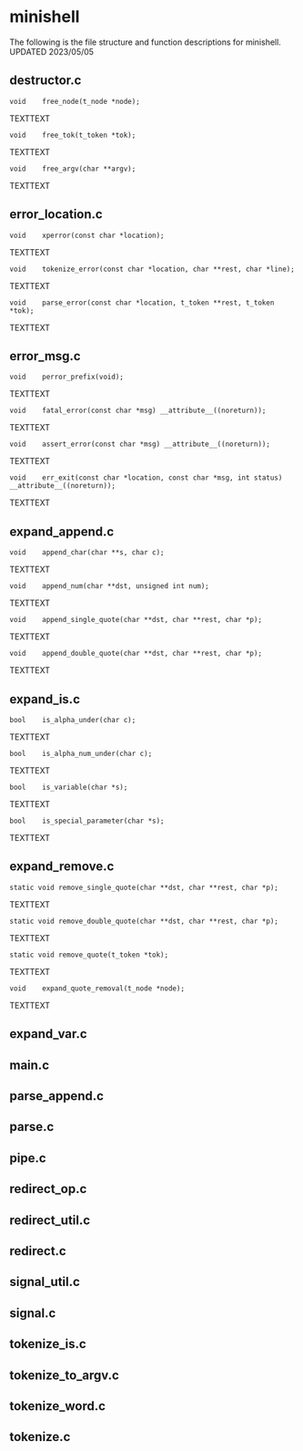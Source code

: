 # minishell
The following is the file structure and function descriptions for minishell.
UPDATED 2023/05/05

## 	destructor.c
```
void	free_node(t_node *node);
```
TEXTTEXT

```
void	free_tok(t_token *tok);
```
TEXTTEXT

```
void	free_argv(char **argv);
```
TEXTTEXT

## error_location.c
```
void	xperror(const char *location);
```
TEXTTEXT

```
void	tokenize_error(const char *location, char **rest, char *line);
```
TEXTTEXT

```
void	parse_error(const char *location, t_token **rest, t_token *tok);
```
TEXTTEXT

## error_msg.c
```
void	perror_prefix(void);
```
TEXTTEXT

```
void	fatal_error(const char *msg) __attribute__((noreturn));
```
TEXTTEXT

```
void	assert_error(const char *msg) __attribute__((noreturn));
```
TEXTTEXT

```
void	err_exit(const char *location, const char *msg, int status) __attribute__((noreturn));
```
TEXTTEXT

## expand_append.c
```
void	append_char(char **s, char c);
```
TEXTTEXT

```
void	append_num(char **dst, unsigned int num);
```
TEXTTEXT

```
void	append_single_quote(char **dst, char **rest, char *p);
```
TEXTTEXT

```
void	append_double_quote(char **dst, char **rest, char *p);
```
TEXTTEXT

## expand_is.c
```
bool	is_alpha_under(char c);
```
TEXTTEXT

```
bool	is_alpha_num_under(char c);
```
TEXTTEXT

```
bool	is_variable(char *s);
```
TEXTTEXT

```
bool	is_special_parameter(char *s);
```
TEXTTEXT

## expand_remove.c
```
static void	remove_single_quote(char **dst, char **rest, char *p);
```
TEXTTEXT

```
static void	remove_double_quote(char **dst, char **rest, char *p);
```
TEXTTEXT

```
static void	remove_quote(t_token *tok);
```
TEXTTEXT

```
void	expand_quote_removal(t_node *node);
```
TEXTTEXT

## expand_var.c

## main.c

## parse_append.c

## parse.c

## pipe.c

## redirect_op.c

## redirect_util.c

## redirect.c

## signal_util.c

## signal.c

## tokenize_is.c

## tokenize_to_argv.c

## tokenize_word.c

## tokenize.c
